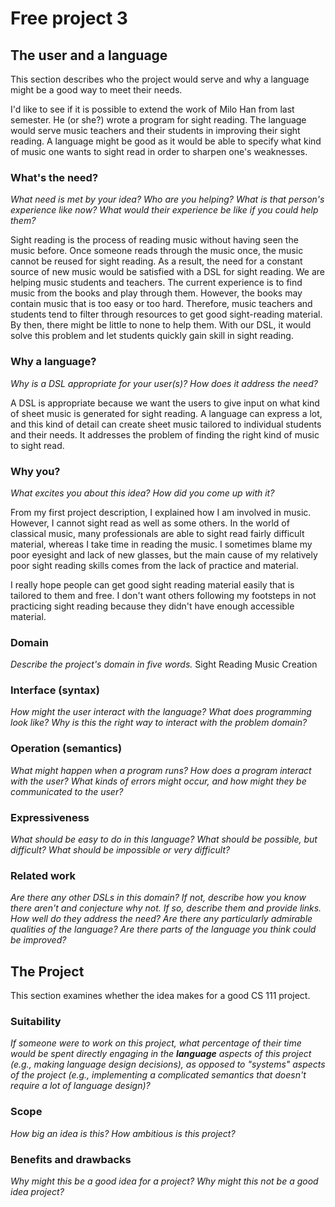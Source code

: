 # Free project 3

## The user and a language
This section describes who the project would serve and why a language might be a
good way to meet their needs.

I'd like to see if it is possible to extend the work of Milo Han from last semester. He (or she?) wrote a program for sight reading. The language would serve music teachers and their students in improving their sight reading. A language might be good as it would be able to specify what kind of music one wants to sight read in order to sharpen one's weaknesses.

### What's the need?
_What need is met by your idea? Who are you helping? What is that person's
experience like now? What would their experience be like if you could help 
them?_

Sight reading is the process of reading music without having seen the music before. Once someone reads through the music once, the music cannot be reused for sight reading. As a result, the need for a constant source of new music would be satisfied with a DSL for sight reading. We are helping music students and teachers. The current experience is to find music from the books and play through them. However, the books may contain music that is too easy or too hard. Therefore, music teachers and students tend to filter through resources to get good sight-reading material. By then, there might be little to none to help them. With our DSL, it would solve this problem and let students quickly gain skill in sight reading.


### Why a language?
_Why is a DSL appropriate for your user(s)? How does it address the need?_

A DSL is appropriate because we want the users to give input on what kind of sheet music is generated for sight reading. A language can express a lot, and this kind of detail can create sheet music tailored to individual students and their needs. It addresses the problem of finding the right kind of music to sight read.

### Why you?
_What excites you about this idea? How did you come up with it?_

From my first project description, I explained how I am involved in music. However, I cannot sight read as well as some others. In the world of classical music, many professionals are able to sight read fairly difficult material, whereas I take time in reading the music. I sometimes blame my poor eyesight and lack of new glasses, but the main cause of my relatively poor sight reading skills comes from the lack of practice and material.

I really hope people can get good sight reading material easily that is tailored to them and free. I don't want others following my footsteps in not practicing sight reading because they didn't have enough accessible material.


### Domain
_Describe the project's domain in five words._
Sight Reading Music Creation

### Interface (syntax)
_How might the user interact with the language? What does programming look 
like? Why is this the right way to interact with the problem domain?_ 


### Operation (semantics)
_What might happen when a program runs? How does a program interact with the
user? What kinds of errors might occur, and how might they be communicated to
the user?_


### Expressiveness
_What should be easy to do in this language? What should be possible, but
difficult? What should be impossible or very difficult?_


### Related work
_Are there any other DSLs in this domain? If not, describe how you know there
aren't and conjecture why not. If so, describe them and provide links. How well 
do they address the need? Are there any particularly admirable qualities of the
language? Are there parts of the language you think could be improved?_


## The Project
This section examines whether the idea makes for a good CS 111 project.


### Suitability
_If someone were to work on this project, what percentage of their time would be
spent directly engaging in the **language** aspects of this project (e.g.,
making language design decisions), as opposed to "systems" aspects of the
project (e.g., implementing a complicated semantics that doesn't require a lot
of language design)?_


### Scope
_How big an idea is this? How ambitious is this project?_


### Benefits and drawbacks
_Why might this be a good idea for a project? Why might this not be a good idea 
project?_

